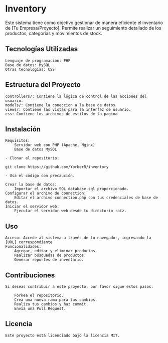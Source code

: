 # Inventory

Este sistema tiene como objetivo gestionar de manera eficiente el inventario de [Tu Empresa/Proyecto]. Permite realizar un seguimiento detallado de los productos, categorías y movimientos de stock.

## Tecnologías Utilizadas

    Lenguaje de programación: PHP
    Base de datos: MySQL
    Otras tecnologías: CSS

## Estructura del Proyecto

    controllers/: Contiene la lógica de control de las acciones del usuario.
    models/: Contiene la coneccion a la base de datos
    views/: Contiene las vistas para la interfaz de usuario.
    css: Contiene los archivos de estilos de la pagina

## Instalación

    Requisitos:
        Servidor web con PHP (Apache, Nginx)
        Base de datos MySQL
        
    - Clonar el repositorio:

    git clone https://github.com/YorberR/inventory

    - Usa el código con precaución.

    Crear la base de datos:
        Importar el archivo SQL database.sql proporcionado.
    Configurar el archivo de connection:
        Editar el archivo connection.php con tus credenciales de base de datos.
    Iniciar el servidor web:
        Ejecutar el servidor web desde tu directorio raíz.

## Uso

    Acceso: Accede al sistema a través de tu navegador, ingresando la [URL] correspondiente 
    Funcionalidades:
        Agregar, editar y eliminar productos.
        Realizar búsquedas de productos.
        Generar reportes de inventario.

## Contribuciones

    Si deseas contribuir a este proyecto, por favor sigue estos pasos:

        Forkea el repositorio.
        Crea una nueva rama para tus cambios.
        Realiza tus cambios y haz commit.
        Envía una Pull Request.

## Licencia

    Este proyecto está licenciado bajo la licencia MIT.